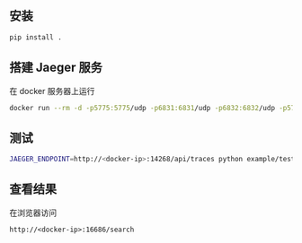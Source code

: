 ##  安装

```bash
pip install .
```

## 搭建 Jaeger 服务

在 docker 服务器上运行
```bash
docker run --rm -d -p5775:5775/udp -p6831:6831/udp -p6832:6832/udp -p5778:5778 -p16686:16686 -p14268:14268 -p9411:9411 jaegertracing/all-in-one:latest
```

## 测试
```bash
JAEGER_ENDPOINT=http://<docker-ip>:14268/api/traces python example/test.py 
```

## 查看结果
在浏览器访问
```text
http://<docker-ip>:16686/search
```
